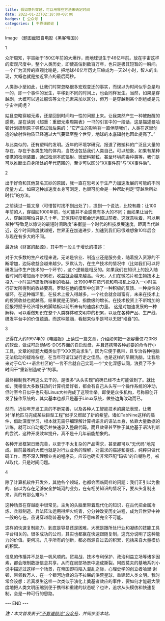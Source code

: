 ```yaml
---
title: 假如意外穿越，可以用哪些方法来确定时间
date: 2022-01-23T02:18:00+08:00
badges: [ 公众号 ]
categories: [ 不靠谱颜论 ]
---
```


Image
（题图截取自电影《黑客帝国》）

1

众所周知，宇宙始于150亿年前的大爆炸，而地球诞生于46亿年前。放在宇宙这样的宏观尺度中，整个人类历史，即使高估到数百万年，也只是极其短暂的一瞬间。一个广为流传的直观比喻是，把地球46亿年历史压缩成为一天24小时，智人的出现，大概也就是接近零点的最后两秒。

人类渺小至如此，让我们时常忽略很多宏观变迁的事实，而误以为时间似乎总是均一的，即一个事件的发生，平移到不同的时间上，也会同样发生。当然，如果是穿越剧，大概可以通过服饰等文化元素来加以区分，但万一是穿越到某个剧组或是元宇宙空间呢？

姑且忽略穿越元素，还是回到时间均一性的问题上来。让我突然产生一种被敲醒的感觉，是在读到《超重：重塑元素周期表》一书的引言中的一段话，这是描述曼哈顿计划研制原子弹核试验后果的：“它产生的影响将一直伴随我们，人类在这里创造的放射性物质已经通过大气蔓延至整个世界，地球的本底辐射也因此提高了。”

与此类似的，还有塑料的发明。近年的环境学研究，报道了微塑料的广泛且大量的存在，存在于各类生物的体内，当然也包括我们人类自己。可以想象，如果有某种便携的检测装置，通过检测本底辐射、微塑料颗粒，甚至环境病毒种类等，我们是可以推断出自身所处的年代范围的，至少可以区分“XX事件前”与“XX事件后”。

2

出于好奇和其他莫名其妙的原因，我一直在思考关于生产力加速发展的可能的不同度量方式。如果这种加速度本身可测定，也很可能会是一种帮助判定“穿越后所处时代”的方法。

之前读过一篇文章（可惜暂时找不到出处了），提到一个说法，比较有趣：让100年前的人，穿越回1000年前，他可能并不会感觉有多大的不同；而如果让当代人，穿越回哪怕只是几十年，其惊诧程度都会远远超过前者。这就意味着，可以用某种“导致足以惊诧的最短时间跨度”来衡量一个时代的科技发展速度。距离当代越近，这个时间跨度就越短，世界正在加速进步，加速到我们已很难想象10年后会与现在有多大的不同。

最近读《财富的起源》，其中有一段关于增长的描述：

对于大多数的生产过程来说，无论是农业、制造业还是服务业，随着投入资源的不断增加，边际收益会越来越少。罗默认为，在生产技术的情况中（比如我们可以将研发当作生产技术的一个环节），这个逻辑是相反的。如果我们在知识上的投入随着时间的增加而不断累积，收益就会越来越高。今天，人们在微芯片和生物技术上投入一小时进行研发所得到的收益，比1900年在蒸汽机和电报机上投入一小时进行研发所得到的收益要高。罗默在他的模型中创建了一种积极的反馈、一种良性的循环，在这种循环里，在技术上投入得越多，一个社会就会越富有，未来在技术上的投资收益也就越高，结果就是无限的、指数级的增长。在技术投资上不断增加的回报将赋予经济增长的脚踏板以前所未有的速度和力量。
这是对加速发展的一种解释，可以看做知识在整个人类群体和文明中的积累，以及在各种产品、生产线、研发平台中的价值蕴涵。而这种蕴涵，看起来似乎是可以无限“堆叠”的。

3

记得在大约1997年的《电脑报》上读过一篇文章，介绍如何把一张容量仅720KB的软盘，做成可启动MS-DOS界面的自启动盘，并且还携带各种必要的命令行小工具，文章的标题大概类似于“XXX荒岛求生”，因为它便于携带，且专治各种电脑无法启动的疑难杂症，在当年可谓江湖行走之佳品。也是这样的早期洗脑，让我后来对于C/C++语言社区的“一言不合就自己实现一个”文化深感认同，浪费了不少时间干“重新制造轮子”的事。

最终抑制我不再这么去干的，是很多“从头实现”的确已经不太可能做到了。就比如，我相信大多数狂热的计算机爱好者，都会有自己从头写一个操作系统的冲动，但时至今日似乎也只有Linus大神完成了这项壮举。即使是众多机构，号称原创开发了操作系统的，其实基本也都只是基于Linux系统，做些边角改动而已。

然而，近些年开发工具的不断完善，以及各种人工智能技术的魔法表现，让我对“单枪匹马完成某些巨型工程”似乎又燃起了新的希望。诸如TabNine这样的插件，借助深度学习，根本就无需仔细理解计算机语言的语法本身，依靠大量数据的训练，就可以自动提示并快速录入整段代码，而且效果甚至胜于其他基于语法判断的尝试，这种开发效率提升，真不是十几年前能想象的。

各种开发框架日臻完善，以至于不太复杂的产品需求，甚至都可以“无代码”地完成。目前最难的大概也就是对行业业务的理解，对需求的描述和提炼，纯粹只做代码工作、而不深入理解业务的程序员，应该也确实非常匹配“码农”的自嘲称号，被AI取代，只是时间问题。

4

除了计算机软件开发外，其他各个领域，也都会面临同样的问题：我们正引以为傲的、自以为存在足够安全护城河的业务，在有相关知识的情况下，要从头复制出来，真的有那么难吗？

这种场景在穿越剧中很常见，主角的头脑里带着现代化的知识，在古代把金属冶炼、兵器制造、兵法阵法运用得炉火纯青，分分钟改变历史进程，成为异世界中神一般的存在。虽说穿越剧普遍夸张，但并不意味着完全不可能。

这样的快速复制能力，到底是容易还是困难，大概是跟所处行业和凝练的技能工具平台相关的。很多成功的公司，其实也都赢在快速跟随复制，这充分说明了这种能力的价值。更何况，几乎所有的创新，都必然源自过去的积累，包括来自大量模仿的积累。

信息的传播并不总是一帆风顺的。贸易战、技术专利保护、政治利益立场等诸多因素，都会限制数据信息共享，从而在局部场景中造成撕裂。阿西莫夫的基地系列小说中描述过这样一个场景，在帝国即将陷入混乱之际，心理史学的创立者哈里·谢顿，带领数万人，在一个银河边缘的鸟不拉屎的洪荒星球，重建起人类文明。我时常会设想：若真发生这样一次类似于演化上奠基者效应的事件，要如何才能最大限度地把人类文明压缩到便于携带和重建的状态呢？也许，追求从头模仿和快速复制，会是一种可行的思路。

<div class="p-5 text-center">--- END ---</div>

<i><b>注：</b>本文首发表于[“不靠谱颜论”公众号](https://mp.weixin.qq.com/s/mrZUh8-JQI-nezUJyuyKdQ)，并同步至本站。</i>
